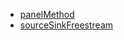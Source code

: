 
* [panelMethod](http://nbviewer.ipython.org/urls/github.com/mesnardo/AeroPython/blob/master/lessons/01_Lesson01_panelMethod.ipynb)
* [sourceSinkFreestream](http://nbviewer.ipython.org/urls/github.com/mesnardo/AeroPython/blob/master/lessons/02_Lesson02_sourceSinkFreestream.ipynb)
